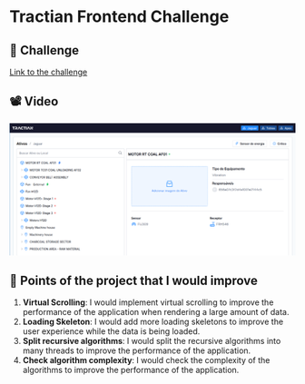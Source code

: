 # Tractian Frontend Challenge

## 📕 Challenge

[Link to the challenge](https://github.com/tractian/challenges/blob/main/front-end/README.md)

## 📽️ Video

[![Watch the video](./.github/preview.png)](https://drive.google.com/file/d/1IfOY8PLzgB0fBtIzHG47vVQ4nss6GCJX/view?usp=sharing)

## 📝 Points of the project that I would improve

1. **Virtual Scrolling**: I would implement virtual scrolling to improve the performance of the application when rendering a large amount of data.
2. **Loading Skeleton**: I would add more loading skeletons to improve the user experience while the data is being loaded.
3. **Split recursive algorithms**: I would split the recursive algorithms into many threads to improve the performance of the application.
4. **Check algorithm complexity**: I would check the complexity of the algorithms to improve the performance of the application.